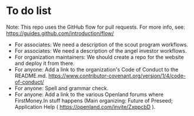 # To do list
  
Note: This repo uses the GitHub flow for pull requests. For more info, see: https://guides.github.com/introduction/flow/
  
* For associates: We need a description of the scout program workflows.  
* For associates: We need a description of the angel investor workflows.  
* For organization maintainers: We should create a repo for the website and deploy it from there.
* For anyone: Add a link to the organization's Code of Conduct to the README.md. https://www.contributor-covenant.org/version/1/4/code-of-conduct/
* For anyone: Spell and grammar check.
* For anyone: Add a link to the various Openland forums where FirstMoney.In stuff happens (Main organizing: Future of Preseed; Application Help ( https://openland.com/invite/ZxppcbD ).
